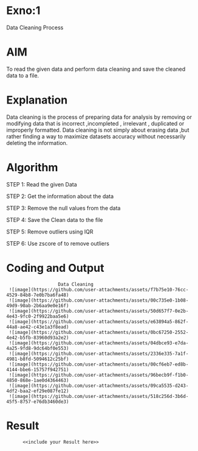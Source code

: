 # Exno:1
Data Cleaning Process

# AIM
To read the given data and perform data cleaning and save the cleaned data to a file.

# Explanation
Data cleaning is the process of preparing data for analysis by removing or modifying data that is incorrect ,incompleted , irrelevant , duplicated or improperly formatted. Data cleaning is not simply about erasing data ,but rather finding a way to maximize datasets accuracy without necessarily deleting the information.

# Algorithm
STEP 1: Read the given Data

STEP 2: Get the information about the data

STEP 3: Remove the null values from the data

STEP 4: Save the Clean data to the file

STEP 5: Remove outliers using IQR

STEP 6: Use zscore of to remove outliers

# Coding and Output
                       Data Cleaning
     ![image](https://github.com/user-attachments/assets/f7b75e10-76cc-4529-84b8-7e0b7ba6fa48)
     ![image](https://github.com/user-attachments/assets/00c735e0-1b08-49d9-90ab-2b6aa9e0e16f)
     ![image](https://github.com/user-attachments/assets/50d657f7-0e2b-4e43-9fc0-2f9922baa5e6)
     ![image](https://github.com/user-attachments/assets/e63894a5-862f-44a8-ae42-c43e1a3f8ead)
     ![image](https://github.com/user-attachments/assets/0bc67250-2552-4e42-b5fb-83960d93a2e2)
     ![image](https://github.com/user-attachments/assets/04dbce93-e7da-4a25-9fd8-9dc64bf0e553)
     ![image](https://github.com/user-attachments/assets/2336e335-7a1f-4981-b8fd-5094612c25bf)
     ![image](https://github.com/user-attachments/assets/00cf6eb7-ed8b-4144-bbe6-15757f942751)
     ![image](https://github.com/user-attachments/assets/96becb9f-f1b0-4850-868e-1ae0d4364463)
     ![image](https://github.com/user-attachments/assets/09ca5535-d243-4df2-baa2-ef29e087fe12)
     ![image](https://github.com/user-attachments/assets/518c256d-3b6d-45f5-8757-e76db3460de3)










                    
# Result
          <<include your Result here>>
